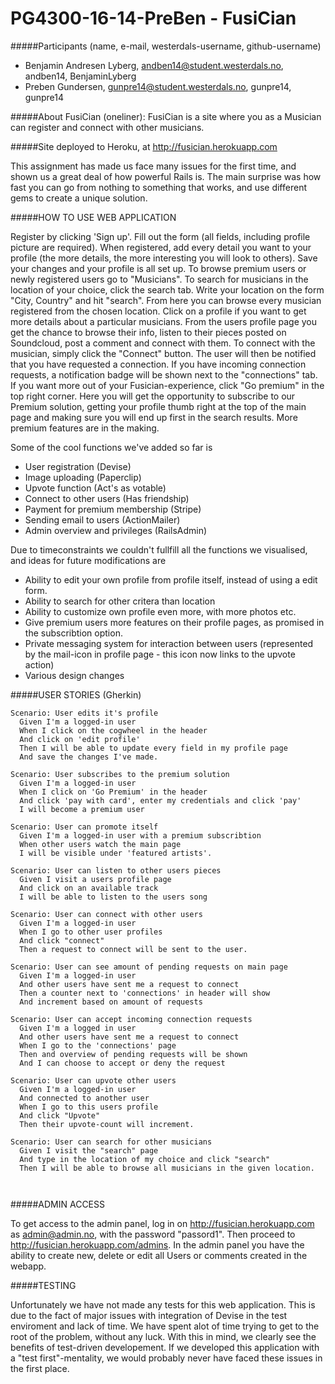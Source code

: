 # PG4300-16-14-PreBen - FusiCian

#####Participants (name, e-mail, westerdals-username, github-username)
- Benjamin Andresen Lyberg, andben14@student.westerdals.no, andben14, BenjaminLyberg
- Preben Gundersen, gunpre14@student.westerdals.no, gunpre14, gunpre14

#####About FusiCian (oneliner):
FusiCian is a site where you as a Musician can register and connect with other musicians. 

#####Site deployed to Heroku, at http://fusician.herokuapp.com

This assignment has made us face many issues for the first time, and shown us a great deal of how powerful Rails is.
The main surprise was how fast you can go from nothing to something that works, and use different gems to create a unique solution.



#####HOW TO USE WEB APPLICATION

Register by clicking 'Sign up'. Fill out the form (all fields, including profile picture are required). When registered, add every 
detail you want to your profile (the more details, the more interesting you will look to others). Save your changes and your
profile is all set up. 
To browse premium users or newly registered users go to "Musicians". To search for musicians in the location of your choice, click the
search tab. Write your location on the form "City, Country" and hit "search". From here you can browse every musician registered from
the chosen location. 
Click on a profile if you want to get more details about a particular musicians. From the users profile page you get the chance to 
browse their info, listen to their pieces posted on Soundcloud, post a comment and connect with them. To connect with the musician, 
simply click the "Connect" button. The user will then be notified that you have requested a connection. 
If you have incoming connection requests, a notification badge will be shown next to the "connections" tab. 
If you want more out of your Fusician-experience, click "Go premium" in the top right corner. Here you will get the opportunity to 
subscribe to our Premium solution, getting your profile thumb right at the top of the main page and making sure you will end up
first in the search results. More premium features are in the making. 


Some of the cool functions we've added so far is
- User registration                 (Devise)
- Image uploading                   (Paperclip)
- Upvote function                   (Act's as votable)
- Connect to other users            (Has friendship)
- Payment for premium membership    (Stripe)
- Sending email to users            (ActionMailer)
- Admin overview and privileges     (RailsAdmin)


Due to timeconstraints we couldn't fullfill all the functions we visualised, and
ideas for future modifications are 
- Ability to edit your own profile from profile itself, instead of using a edit form.
- Ability to search for other critera than location
- Ability to customize own profile even more, with more photos etc.
- Give premium users more features on their profile pages, as promised in the subscribtion option.
- Private messaging system for interaction between users (represented by the mail-icon in profile page - this icon now links to the upvote action)
- Various design changes


#####USER STORIES (Gherkin)
```cucumber
Scenario: User edits it's profile
  Given I'm a logged-in user
  When I click on the cogwheel in the header
  And click on 'edit profile'
  Then I will be able to update every field in my profile page
  And save the changes I've made.
  
Scenario: User subscribes to the premium solution
  Given I'm a logged-in user
  When I click on 'Go Premium' in the header
  And click 'pay with card', enter my credentials and click 'pay'
  I will become a premium user

Scenario: User can promote itself
  Given I'm a logged-in user with a premium subscribtion
  When other users watch the main page
  I will be visible under 'featured artists'.

Scenario: User can listen to other users pieces
  Given I visit a users profile page
  And click on an available track
  I will be able to listen to the users song

Scenario: User can connect with other users
  Given I'm a logged-in user 
  When I go to other user profiles 
  And click "connect" 
  Then a request to connect will be sent to the user.
  
Scenario: User can see amount of pending requests on main page
  Given I'm a logged-in user
  And other users have sent me a request to connect
  Then a counter next to 'connections' in header will show
  And increment based on amount of requests
  
Scenario: User can accept incoming connection requests
  Given I'm a logged in user
  And other users have sent me a request to connect
  When I go to the 'connections' page
  Then and overview of pending requests will be shown
  And I can choose to accept or deny the request

Scenario: User can upvote other users
  Given I'm a logged-in user
  And connected to another user
  When I go to this users profile
  And click "Upvote"
  Then their upvote-count will increment. 

Scenario: User can search for other musicians 
  Given I visit the "search" page
  And type in the location of my choice and click "search"
  Then I will be able to browse all musicians in the given location.
  
  
```

  

#####ADMIN ACCESS

To get access to the admin panel, log in on http://fusician.herokuapp.com as admin@admin.no, with the password "passord1". Then proceed to http://fusician.herokuapp.com/admins.
In the admin panel you have the ability to create new, delete or edit all Users or comments created in the webapp. 


#####TESTING

Unfortunately we have not made any tests for this web application. This is due to the fact of major issues with integration of Devise in the test enviroment and lack of time.
We have spent alot of time trying to get to the root of the problem, without any luck. With this in mind, we clearly see the benefits of test-driven developement. If we
developed this application with a "test first"-mentality, we would probably never have faced these issues in the first place. 

